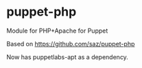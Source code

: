puppet-php
==========

Module for PHP+Apache for Puppet

Based on https://github.com/saz/puppet-php

Now has puppetlabs-apt as a dependency.
